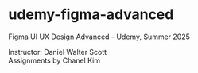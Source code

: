 # udemy-figma-advanced
Figma UI UX Design Advanced - Udemy, Summer 2025

Instructor: Daniel Walter Scott<br>
Assignments by Chanel Kim
